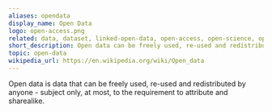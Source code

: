 ```yaml
---
aliases: opendata
display_name: Open Data
logo: open-access.png
related: data, dataset, linked-open-data, open-access, open-science, openstreetmap, wikidata
short_description: Open data can be freely used, re-used and redistributed by anyone.
topic: open-data
wikipedia_url: https://en.wikipedia.org/wiki/Open_data
---
```

Open data is data that can be freely used, re-used and redistributed by anyone - subject only, at most, to the requirement to attribute and sharealike.
